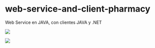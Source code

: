 # web-service-and-client-pharmacy
Web Service en JAVA, con clientes JAVA y .NET

![](My_Video_333.gif)

![](mivideo333.gif)
